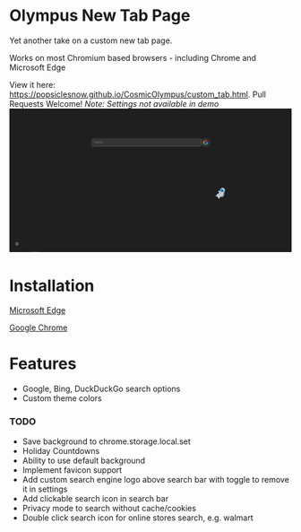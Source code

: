# Olympus New Tab Page

Yet another take on a custom new tab page.

Works on most Chromium based browsers - including Chrome and Microsoft Edge

View it here: https://popsiclesnow.github.io/CosmicOlympus/custom_tab.html.
Pull Requests Welcome!
*Note: Settings not available in demo*
![screenshot of tab page](tab.png)

# Installation
[Microsoft Edge](https://docs.microsoft.com/en-us/microsoft-edge/extensions/guides/adding-and-removing-extensions#adding-an-extension)

[Google Chrome](https://support.google.com/chrome/a/answer/2714278)

# Features
 - Google, Bing, DuckDuckGo search options
 - Custom theme colors

### TODO
 - Save background to chrome.storage.local.set
 - Holiday Countdowns
 - Ability to use default background
 - Implement favicon support
 - Add custom search engine logo above search bar with toggle to remove it in settings
 - Add clickable search icon in search bar
 - Privacy mode to search without cache/cookies
 - Double click search icon for online stores search, e.g. walmart